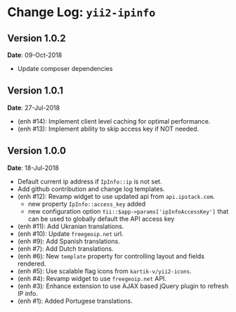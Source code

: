 Change Log: `yii2-ipinfo`
=========================

## Version 1.0.2

**Date**: 09-Oct-2018

- Update composer dependencies

## Version 1.0.1

**Date**: 27-Jul-2018

- (enh #14): Implement client level caching for optimal performance.
- (enh #13): Implement ability to skip access key if NOT needed.

## Version 1.0.0

**Date**: 18-Jul-2018

- Default current ip address if `IpInfo::ip` is not set.
- Add github contribution and change log templates.
- (enh #12): Revamp widget to use updated api from `api.ipstack.com`.
    - new property `IpInfo::access_key` added
    - new configuration option `Yii::$app->params['ipInfoAccessKey']` that can be used to globally default the API access key
- (enh #11): Add Ukranian translations.
- (enh #10): Update `freegeoip.net` url.
- (enh #9): Add Spanish translations.
- (enh #7): Add Dutch translations.
- (enh #6): New `template` property for controlling layout and fields rendered.
- (enh #5): Use scalable flag icons from `kartik-v/yii2-icons`.
- (enh #4): Revamp widget to use `freegeoip.net` API.
- (enh #3): Enhance extension to use AJAX based jQuery plugin to refresh IP info.
- (enh #1): Added Portugese translations.